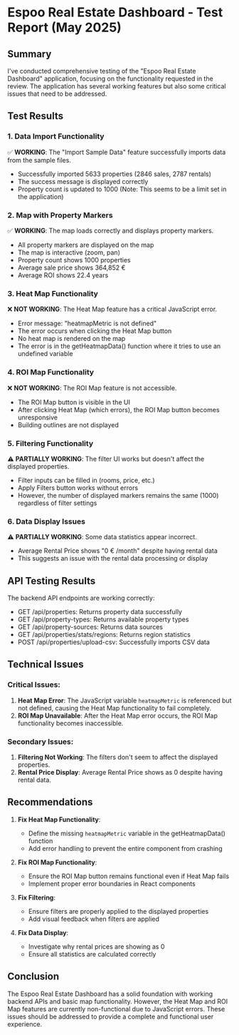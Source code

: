 # Espoo Real Estate Dashboard - Test Report (May 2025)

## Summary
I've conducted comprehensive testing of the "Espoo Real Estate Dashboard" application, focusing on the functionality requested in the review. The application has several working features but also some critical issues that need to be addressed.

## Test Results

### 1. Data Import Functionality
✅ **WORKING**: The "Import Sample Data" feature successfully imports data from the sample files.
- Successfully imported 5633 properties (2846 sales, 2787 rentals)
- The success message is displayed correctly
- Property count is updated to 1000 (Note: This seems to be a limit set in the application)

### 2. Map with Property Markers
✅ **WORKING**: The map loads correctly and displays property markers.
- All property markers are displayed on the map
- The map is interactive (zoom, pan)
- Property count shows 1000 properties
- Average sale price shows 364,852 €
- Average ROI shows 22.4 years

### 3. Heat Map Functionality
❌ **NOT WORKING**: The Heat Map feature has a critical JavaScript error.
- Error message: "heatmapMetric is not defined"
- The error occurs when clicking the Heat Map button
- No heat map is rendered on the map
- The error is in the getHeatmapData() function where it tries to use an undefined variable

### 4. ROI Map Functionality
❌ **NOT WORKING**: The ROI Map feature is not accessible.
- The ROI Map button is visible in the UI
- After clicking Heat Map (which errors), the ROI Map button becomes unresponsive
- Building outlines are not displayed

### 5. Filtering Functionality
⚠️ **PARTIALLY WORKING**: The filter UI works but doesn't affect the displayed properties.
- Filter inputs can be filled in (rooms, price, etc.)
- Apply Filters button works without errors
- However, the number of displayed markers remains the same (1000) regardless of filter settings

### 6. Data Display Issues
⚠️ **PARTIALLY WORKING**: Some data statistics appear incorrect.
- Average Rental Price shows "0 € /month" despite having rental data
- This suggests an issue with the rental data processing or display

## API Testing Results
The backend API endpoints are working correctly:
- GET /api/properties: Returns property data successfully
- GET /api/property-types: Returns available property types
- GET /api/property-sources: Returns data sources
- GET /api/properties/stats/regions: Returns region statistics
- POST /api/properties/upload-csv: Successfully imports CSV data

## Technical Issues

### Critical Issues:
1. **Heat Map Error**: The JavaScript variable `heatmapMetric` is referenced but not defined, causing the Heat Map functionality to fail completely.
2. **ROI Map Unavailable**: After the Heat Map error occurs, the ROI Map functionality becomes inaccessible.

### Secondary Issues:
1. **Filtering Not Working**: The filters don't seem to affect the displayed properties.
2. **Rental Price Display**: Average Rental Price shows as 0 despite having rental data.

## Recommendations

1. **Fix Heat Map Functionality**:
   - Define the missing `heatmapMetric` variable in the getHeatmapData() function
   - Add error handling to prevent the entire component from crashing

2. **Fix ROI Map Functionality**:
   - Ensure the ROI Map button remains functional even if Heat Map fails
   - Implement proper error boundaries in React components

3. **Fix Filtering**:
   - Ensure filters are properly applied to the displayed properties
   - Add visual feedback when filters are applied

4. **Fix Data Display**:
   - Investigate why rental prices are showing as 0
   - Ensure all statistics are calculated correctly

## Conclusion
The Espoo Real Estate Dashboard has a solid foundation with working backend APIs and basic map functionality. However, the Heat Map and ROI Map features are currently non-functional due to JavaScript errors. These issues should be addressed to provide a complete and functional user experience.